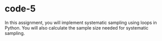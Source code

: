 # code-5
 In this assignment, you will implement systematic sampling using loops in Python. You will also calculate the sample size needed for systematic sampling.   

